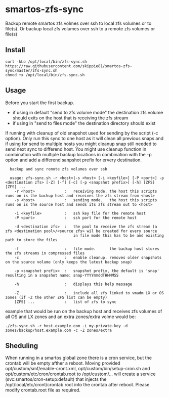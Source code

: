 # smartos-zfs-sync

Backup remote smartos zfs volmes over ssh to local zfs volumes or to file(s).
Or backup local zfs volumes over ssh to a remote zfs volumes or file(s)

## Install

```
curl -kLo /opt/local/bin/zfs-sync.sh https://raw.githubusercontent.com/skippie81/smartos-zfs-sync/master/zfs-sync.sh
chmod +x /opt/local/bin/zfs-sync.sh
```

## Usage

Before you start the first backup.
- if using in default "send to zfs volume mode" the destination zfs volume should exits on the host that is receiving the zfs stream
- if using in "send to files mode" the destination directory should exist

If running with cleanup of old snapshot used for sending by the script (-c option). 
Only run this sync to one host as it will clean all previous snaps and if using for send to multiple hosts you might cleanup snap still needed to send next sync to differend host.
You might use cleanup function in combination with multiple backup locations in combination with the -p option and add a differend sanpshot prefix for ervery destination.
 

```
  backup and sync remote zfs volumes over ssh

  usage: zfs-sync.sh -r <host>|-s <host> [-i <keyfile>] [-P <port>] -p <destination zfs> [-Z] [-f] [-c] [-p <snapshot prefix>] [-h] [ZFS] [ZFS] ...
    -r <host>             :   receiving mode. the host this scripts runs on is the backup host and receives the zfs stream from <host>
    -s <host>             :   sending mode.   the host this scripts runs on is the source host and sends its zfs stream out to <host>

    -i <keyfile>          :   ssh key file for the remote host
    -P <port>             :   ssh port for the remote host

    -d <destination zfs>  :   the pool to receive the zfs stream (a zfs <destination pool>/<source zfs> wil be created for every source
                              in file mode this has to be and existing path to store the files

    -f                    :   file mode.      the backup host stores the zfs streams in compressed files
    -c                    :   enable cleanup. removes older snapshots on the source volume (only keeps the latest backup snap)

    -p <snapshot prefix>  :   snapshot prefix, the default is 'snap' resulting in a snapshot name: snap-YYYYmmddTHHMMSS

    -h                    :   displays this help message

    -Z                    :   include all zfs linked to vmadm LX or OS zones (if -Z the other ZFS list can be empty)
    [ZFS] ...             :   list of zfs to sync
```

example that would be run on the backup host and receives zfs volumes of all OS and LX zones and an extra zones/extra volme would be:

```
./zfs-sync.sh -r host.example.com -i my-private-key -d zones/backup/host.example.com -c -Z zones/extra
```

## Sheduling

When running in a smartos global zone there is a cron service, but the crontab will be empty afther a reboot.
Moving provided opt/custom/smf/enable-cront.xml, opt/custom/bin/setup-cron.sh and opt/custom/etc/cron/crontab.root to /opt/custom/...
will create a service (svc:smartos/cron-setup:default) that injects the /opt/local/etc/cront/crontab.root into the crontab after reboot.
Please modify crontab.root file as required.
